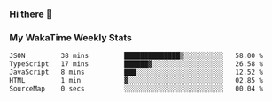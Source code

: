 ### Hi there 👋

<!--
**royschrauwen/royschrauwen** is a ✨ _special_ ✨ repository because its `README.md` (this file) appears on your GitHub profile.

Here are some ideas to get you started:

- 🔭 I’m currently working on ...
- 🌱 I’m currently learning ...
- 👯 I’m looking to collaborate on ...
- 🤔 I’m looking for help with ...
- 💬 Ask me about ...
- 📫 How to reach me: ...
- 😄 Pronouns: ...
- ⚡ Fun fact: ...
-->


### My WakaTime Weekly Stats
<!--START_SECTION:waka-->

```txt
JSON         38 mins         ██████████████▒░░░░░░░░░░   58.00 %
TypeScript   17 mins         ██████▓░░░░░░░░░░░░░░░░░░   26.58 %
JavaScript   8 mins          ███░░░░░░░░░░░░░░░░░░░░░░   12.52 %
HTML         1 min           ▓░░░░░░░░░░░░░░░░░░░░░░░░   02.85 %
SourceMap    0 secs          ░░░░░░░░░░░░░░░░░░░░░░░░░   00.04 %
```

<!--END_SECTION:waka-->
